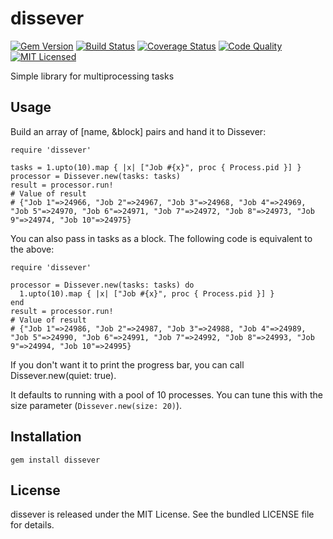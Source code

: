 dissever
=========

[![Gem Version](https://img.shields.io/gem/v/dissever.svg)](https://rubygems.org/gems/dissever)
[![Build Status](https://img.shields.io/travis/com/akerl/dissever.svg)](https://travis-ci.com/akerl/dissever)
[![Coverage Status](https://img.shields.io/codecov/c/github/akerl/dissever.svg)](https://codecov.io/github/akerl/dissever)
[![Code Quality](https://img.shields.io/codacy/5e1e365eebf142d9b9d462a75dd2fcec.svg)](https://www.codacy.com/app/akerl/dissever)
[![MIT Licensed](https://img.shields.io/badge/license-MIT-green.svg)](https://tldrlegal.com/license/mit-license)

Simple library for multiprocessing tasks

## Usage

Build an array of [name, &block] pairs and hand it to Dissever:

```
require 'dissever'

tasks = 1.upto(10).map { |x| ["Job #{x}", proc { Process.pid }] }
processor = Dissever.new(tasks: tasks)
result = processor.run!
# Value of result
# {"Job 1"=>24966, "Job 2"=>24967, "Job 3"=>24968, "Job 4"=>24969, "Job 5"=>24970, "Job 6"=>24971, "Job 7"=>24972, "Job 8"=>24973, "Job 9"=>24974, "Job 10"=>24975}
```

You can also pass in tasks as a block. The following code is equivalent to the above:

```
require 'dissever'

processor = Dissever.new(tasks: tasks) do
  1.upto(10).map { |x| ["Job #{x}", proc { Process.pid }] }
end
result = processor.run!
# Value of result
# {"Job 1"=>24986, "Job 2"=>24987, "Job 3"=>24988, "Job 4"=>24989, "Job 5"=>24990, "Job 6"=>24991, "Job 7"=>24992, "Job 8"=>24993, "Job 9"=>24994, "Job 10"=>24995}
```

If you don't want it to print the progress bar, you can call Dissever.new(quiet: true).

It defaults to running with a pool of 10 processes. You can tune this with the size parameter (`Dissever.new(size: 20)`).

## Installation

    gem install dissever

## License

dissever is released under the MIT License. See the bundled LICENSE file for details.

